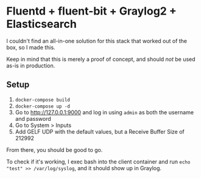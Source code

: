 # Fluentd + fluent-bit + Graylog2 + Elasticsearch

I couldn't find an all-in-one solution for this stack that worked out of the box, so I made this.

Keep in mind that this is merely a proof of concept, and should _not_ be used as-is in production.

## Setup

1. `docker-compose build`
2. `docker-compose up -d`
3. Go to http://127.0.0.1:9000 and log in using `admin` as both the username and password
4. Go to System > Inputs
5. Add GELF UDP with the default values, but a Receive Buffer Size of 212992

From there, you should be good to go.

To check if it's working, I exec bash into the client container and run `echo "test" >> /var/log/syslog`, and it should show up in Graylog.
